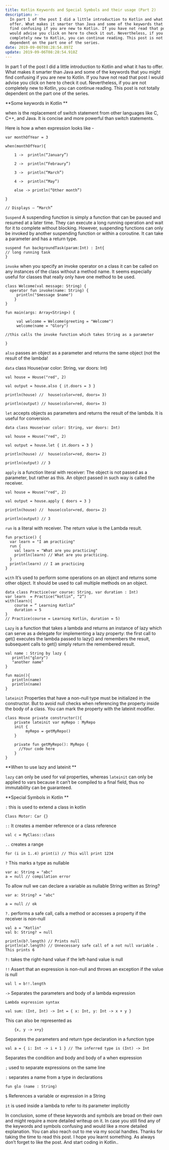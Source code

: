 ```yaml
---
title: Kotlin Keywords and Special Symbols and their usage (Part 2)
description: >-
  In part 1 of the post I did a little introduction to Kotlin and what it has to
  offer. What makes it smarter than Java and some of the keywords that you might
  find confusing if you are new to Kotlin. If you have not read that post I
  would advise you click on here to check it out. Nevertheless, if you are not
  completely new to Kotlin, you can continue reading. This post is not totally
  dependent on the part one of the series.
date: 2019-09-06T08:28:54.897Z
update: 2019-09-06T08:28:54.918Z
---
```

In part 1 of the post I did a little introduction to Kotlin and what it has to offer. What makes it smarter than Java and some of the keywords that you might find confusing if you are new to Kotlin. If you have not read that post I would advise you click on here to check it out. Nevertheless, if you are not completely new to Kotlin, you can continue reading. This post is not totally dependent on the part one of the series. 

**Some keywords in Kotlin
**

when is the replacement of switch statement from other languages like C, C++, and Java. It is concise and more powerful than switch statements.

Here is how a when expression looks like -

```
var monthOfYear = 3

when(monthOfYear){

	1 ->  println(“January”)

	2 ->  println(“Febraury”)

	3 ->  println(“March”)

	4 ->  println(“May”)

	else -> println(“Other month”)

}

// Displays – “March”
```

`Suspend` A suspending function is simply a function that can be paused and resumed at a later time. They can execute a long running operation and wait for it to complete without blocking. However, suspending functions can only be invoked by another suspending function or within a coroutine. It can take a parameter and has a return type.

```
suspend fun backgroundTask(param:Int) : Int{ 
// long running task
}
```
`invoke` when you specify an invoke operator on a class it can be called on any instances of the class without a method name. It seems especially useful for  classes that really only have one method to be used.


```
class Welcome(val message: String) {	
  operator fun invoke(name: String) {
     println("$message $name")
    }
}
```

```
fun main(args: Array<String>) {

     val welcome = Welcome(greeting = "Welcome")
     welcome(name = "Glory")

//this calls the invoke function which takes String as a parameter

}
```

`also`  passes an object as a parameter and returns the same object (not the result of the lambda!



`data` class House(var color: String, var doors: Int)

```
val house = House("red", 2)

val output = house.also { it.doors = 3 }

println(house) //  house(color=red, doors= 3)

println(output) // house(color=red, doors= 3)
```

`let`  accepts objects as parameters and returns the result of the lambda. It is useful for conversion.

```
data class House(var color: String, var doors: Int)

val house = House("red", 2)

val output = house.let { it.doors = 3 }

println(house) //  house(color=red, doors= 2)

println(output) // 3
```

`apply`  is a function literal with receiver: The object is not passed as a parameter, but rather as this. An object passed in such way is called the receiver.

```
val house = House("red", 2)

val output = house.apply { doors = 3 }

println(house) //  house(color=red, doors= 2)

println(output) // 3
```

`run` is a literal with receiver. The return value is the Lambda result.

```
fun practice() {
  var learn = "I am practicing"
  run {
    val learn = "What are you practicing"
    println(learn) // What are you practicing.
  }
  println(learn) // I am practicing
}
```

`with` It’s used to perform some operations on an object and returns some other object. It should be used to call multiple methods on an object.

```
data class Practice(var course: String, var duration : Int)
var learn  = Practice(“kotlin”, “2”)
with(learn){
	course = “ Learning Kotlin”
	duration = 5
}
// Practice(course = Learning Kotlin, duration = 5)
```

`Lazy` is a function that takes a lambda and returns an instance of lazy which can serve as a delegate for implementing a lazy property: the first call to get() executes the lambda passed to lazy() and remembers the result, subsequent calls to get() simply return the remembered result.

```
val name : String by lazy {
   println("glory")
   "another name"
}
```


```
fun main(){
   println(name)
   println(name)
}
```

`lateinit` Properties that have a non-null type must be initialized in the constructor. But to avoid null checks when referencing the property inside the body of a class. You can mark the property with the lateinit modifier.

```
class House private constructor(){
    private lateinit var myRepo : MyRepo
    init {
         myRepo = getMyRepo()
    }
```

```
    private fun getMyRepo(): MyRepo {
      //Your code here
    }
}
```
**When to use lazy and lateinit
**

`lazy` can only be used for val properties, whereas `lateinit` can only be applied to vars because it can’t be compiled to a final field, thus no immutability can be guaranteed.


**Special Symbols in Kotlin
**

`:` this is used to extend a class in kotlin

```
Class Motor: Car {}
```
`::` It creates a member reference or a class reference

```
val c = MyClass::class

```

`..` creates a range

```
for (i in 1..4) print(i) // This will print 1234
```

`?`  This marks a type as nullable

```
var a: String = "abc"
a = null // compilation error
```

To allow null we can declare a variable as nullable String written as String?

```
var a: String? = "abc"

a = null // ok
```

`?.` performs a safe call, calls a method or accesses a property if the receiver is non-null

```
val a = "Kotlin"
val b: String? = null

println(b?.length) // Prints null
println(a?.length) // Unnecessary safe call of a not null variable . This prints 6
```

`?:`  takes the right-hand value if the left-hand value is null


`!!`  Assert that an expression is non-null and throws an exception if the value is null

```
val l = b!!.length 

```

`->`      Separates the parameters and body of a lambda expression

	Lambda expression syntax

```
val sum: (Int, Int) -> Int = { x: Int, y: Int -> x + y }
```
This can also be represented as

```
	{x, y -> x+y}
```

Separates the parameters and return type declaration in a  function type

```
val a = { i: Int -> i + 1 } // The inferred type is (Int) -> Int
```

Separates the condition and body and body of a when expression


`;` used to separate expressions on the same line

`:` separates a name from a type in declarations

```
fun glo (name : String)
```

`$` References a variable or expression in a String


`it` is used inside a lambda to refer to its parameter implicitly


In conclusion, some of these keywords and symbols are broad on their own and might require a more detailed writeup on it. In case you still find any of the keywords and symbols confusing and would like a more detailed explanation. You can also reach out to me via my social handles. Thanks for taking the time to read this post. I hope you learnt something. As always don’t forget to like the post. And start coding in Kotlin..



